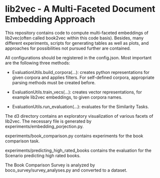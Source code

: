 # lib2vec - A Multi-Faceted Document Embedding Approach

This repository contains code to compute multi-faceted embeddings of lib2vec(often called book2vec within this code basis).
Besides, many different experiments, scripts for generating tables as well as plots, and approaches for possibilities not pursued further are contained.

All configurations should be registered in the config.json. 
Most important are the following three methods:

* EvaluationUtils.build_corpora(...): creates python representations for given corpora and applies filters. 
  For self-defined corpora, appropriate parsing methods must be created before.

* EvaluationUtils.train_vecs(...): creates vector representations, for example lib2vec embeddings, to given corpora names.

* EvaluationUtils.run_evaluation(...): evaluates for the Similarity Tasks.

The d3 directory contains an exploratory visualization of various facets of lib2vec.
The necessary file is generated by experiments/embedding_porjection.py.

experiments/book_comparison.py contains experiments for the book comparison task.

experiments/predicting_high_rated_books contains the evaluation for the Scenario predicting high rated books.

The Book Comparison Survey is analyzed by boco_survey/survey_analyses.py and converted to a dataset.